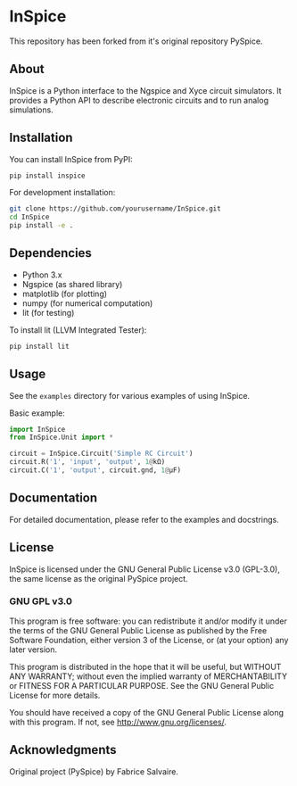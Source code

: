 # InSpice

This repository has been forked from it's original repository PySpice.

## About

InSpice is a Python interface to the Ngspice and Xyce circuit simulators. It provides a Python API to describe electronic circuits and to run analog simulations.

## Installation

You can install InSpice from PyPI:

```bash
pip install inspice
```

For development installation:

```bash
git clone https://github.com/yourusername/InSpice.git
cd InSpice
pip install -e .
```

## Dependencies

- Python 3.x
- Ngspice (as shared library)
- matplotlib (for plotting)
- numpy (for numerical computation)
- lit (for testing)

To install lit (LLVM Integrated Tester):

```bash
pip install lit
```

## Usage

See the `examples` directory for various examples of using InSpice.

Basic example:

```python
import InSpice
from InSpice.Unit import *

circuit = InSpice.Circuit('Simple RC Circuit')
circuit.R('1', 'input', 'output', 1@kΩ)
circuit.C('1', 'output', circuit.gnd, 1@µF)
```

## Documentation

For detailed documentation, please refer to the examples and docstrings.

## License

InSpice is licensed under the GNU General Public License v3.0 (GPL-3.0), the same license as the original PySpice project.

### GNU GPL v3.0

This program is free software: you can redistribute it and/or modify
it under the terms of the GNU General Public License as published by
the Free Software Foundation, either version 3 of the License, or
(at your option) any later version.

This program is distributed in the hope that it will be useful,
but WITHOUT ANY WARRANTY; without even the implied warranty of
MERCHANTABILITY or FITNESS FOR A PARTICULAR PURPOSE.  See the
GNU General Public License for more details.

You should have received a copy of the GNU General Public License
along with this program.  If not, see <http://www.gnu.org/licenses/>.

## Acknowledgments

Original project (PySpice) by Fabrice Salvaire.
